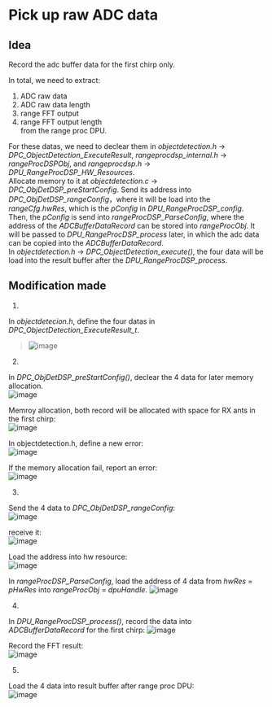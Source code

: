 # Pick up raw ADC data
## Idea
Record the adc buffer data for the first chirp only.  

In total, we need to extract:  
1. ADC raw data  
2. ADC raw data length  
3. range FFT output  
4. range FFT output length  
from the range proc DPU.

For these datas, we need to declear them in *objectdetection.h* -> *DPC_ObjectDetection_ExecuteResult*, *rangeprocdsp_internal.h* -> *rangeProcDSPObj*, and *rangeprocdsp.h* -> *DPU_RangeProcDSP_HW_Resources*.  
Allocate memory to it at *objectdetection.c* -> *DPC_ObjDetDSP_preStartConfig*. Send its address into *DPC_ObjDetDSP_rangeConfig*，where it will be load into the *rangeCfg.hwRes*, which is the *pConfig* in *DPU_RangeProcDSP_config*.  
Then, the *pConfig* is send into *rangeProcDSP_ParseConfig*, where the address of the *ADCBufferDataRecord* can be stored into *rangeProcObj*. It will be passed to *DPU_RangeProcDSP_process* later, in which the adc data can be copied into the *ADCBufferDataRecord*.  
In *objectdetection.h* -> *DPC_ObjectDetection_execute()*, the four data will be load into the result buffer after the *DPU_RangeProcDSP_process*.


## Modification made
1.  
In *objectdetecion.h*, define the four datas in *DPC_ObjectDetection_ExecuteResult_t*.  
>![image](https://user-images.githubusercontent.com/85469000/190367988-c93e6130-194b-45e6-ac18-835b541ec96c.png)


2.  
In *DPC_ObjDetDSP_preStartConfig()*, declear the 4 data for later memory allocation.  
![image](https://user-images.githubusercontent.com/85469000/190368344-94090e7e-8a69-463a-87eb-8ffb7093028b.png)

Memroy allocation, both record will be allocated with space for RX ants in the first chirp:  
![image](https://user-images.githubusercontent.com/85469000/190370704-c4afea72-9dd9-4e46-9a57-71bae7f5ce77.png)


In objectdetection.h, define a new error:  
![image](https://user-images.githubusercontent.com/85469000/189861961-7684d642-39b7-4e73-9b6f-5ab7175b31e9.png)  

If the memory allocation fail, report an error:  
![image](https://user-images.githubusercontent.com/85469000/190368967-f7ea23ba-5902-4eb1-a8b6-846afa16a55c.png)


3.
Send the 4 data to *DPC_ObjDetDSP_rangeConfig*:  
![image](https://user-images.githubusercontent.com/85469000/190369165-8dcbd38d-138a-4b80-8d33-04cbe31bfff8.png)

receive it:  
![image](https://user-images.githubusercontent.com/85469000/190369378-5e8bdd13-6697-49f2-acf7-d3811ff7ec3a.png)

Load the address into hw resource:  
![image](https://user-images.githubusercontent.com/85469000/190369734-c3171662-0ec6-40b5-96f4-ca73a78aeeb1.png)
  
In *rangeProcDSP_ParseConfig*, load the address of 4 data from *hwRes* = *pHwRes* into *rangeProcObj* = *dpuHandle*.
![image](https://user-images.githubusercontent.com/85469000/190370242-e2691c80-93a6-4393-8a0a-f4f7f85283c6.png)

4.
In *DPU_RangeProcDSP_process()*, record the data into *ADCBufferDataRecord* for the first chirp: 
![image](https://user-images.githubusercontent.com/85469000/190371114-0ae70ab0-834b-44bb-83a9-127e386b07f6.png)

Record the FFT result:  
![image](https://user-images.githubusercontent.com/85469000/190371305-ad07eb0b-0f2f-4258-8196-be7aab3391a2.png)

5.
Load the 4 data into result buffer after range proc DPU:  
![image](https://user-images.githubusercontent.com/85469000/190371732-252b9ad5-41bf-4297-af78-dd7d4511b0ab.png)

